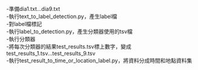 -準備dia1.txt...dia9.txt  
-執行text_to_label_detection.py，產生label檔  
-對label檔標記  
-執行label_to_detection.py，產生分類器使用的tsv檔  
-執行分類器  
-將每次分類器的結果test_results.tsv標上數字，變成test_results_1.tsv...test_results_9.tsv  
-執行test_result_to_time_or_location_label.py，將資料分成時間和地點資料集
